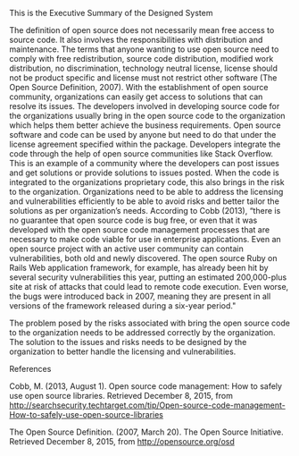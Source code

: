 This is the Executive Summary of the Designed System

  The definition of open source does not necessarily mean free access to source code. It also involves the responsibilities with distribution and maintenance. The terms that anyone wanting to use open source need to comply with free redistribution, source code distribution, modified work distribution, no discrimination, technology neutral license, license should not be product specific and license must not restrict other software (The Open Source Definition, 2007). With the establishment of open source community, organizations can easily get access to solutions that can resolve its issues. The developers involved in developing source code for the organizations usually bring in the open source code to the organization which helps them better achieve the business requirements. Open source software and code can be used by anyone but need to do that under the license agreement specified within the package. Developers integrate the code through the help of open source communities like Stack Overflow. This is an example of a community where the developers can post issues and get solutions or provide solutions to issues posted. When the code is integrated to the organizations proprietary code, this also brings in the risk to the organization. Organizations need to be able to address the licensing and vulnerabilities efficiently to be able to avoid risks and better tailor the solutions as per organization’s needs. According to Cobb (2013), “there is no guarantee that open source code is bug free, or even that it was developed with the open source code management processes that are necessary to make code viable for use in enterprise applications. Even an open source project with an active user community can contain vulnerabilities, both old and newly discovered. The open source Ruby on Rails Web application framework, for example, has already been hit by several security vulnerabilities this year, putting an estimated 200,000-plus site at risk of attacks that could lead to remote code execution. Even worse, the bugs were introduced back in 2007, meaning they are present in all versions of the framework released during a six-year period."
  
The problem posed by the risks associated with bring the open source code to the organization needs to be addressed correctly by the organization. The solution to the issues and risks needs to be designed by the organization to better handle the licensing and vulnerabilities.
  
  
  References
  
Cobb, M. (2013, August 1). Open source code management: How to safely use open source libraries. Retrieved December 8, 2015, from http://searchsecurity.techtarget.com/tip/Open-source-code-management-How-to-safely-use-open-source-libraries

The Open Source Definition. (2007, March 20). The Open Source Initiative. Retrieved December 8, 2015, from http://opensource.org/osd


